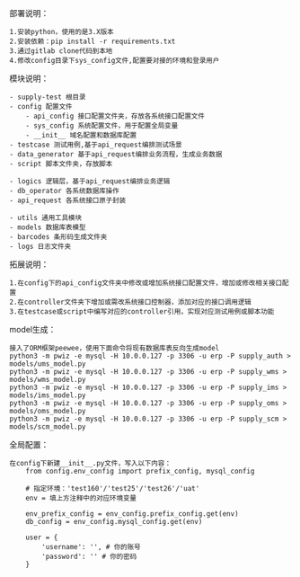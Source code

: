 部署说明：

    1.安装python，使用的是3.X版本
    2.安装依赖：pip install -r requirements.txt
    3.通过gitlab clone代码到本地
    4.修改config目录下sys_config文件,配置要对接的环境和登录用户

模块说明：

    - supply-test 根目录
    - config 配置文件
        - api_config 接口配置文件夹，存放各系统接口配置文件
        - sys_config 系统配置文件，用于配置全局变量
        - __init__ 域名配置和数据库配置
    - testcase 测试用例,基于api_request编排测试场景
    - data_generator 基于api_request编排业务流程，生成业务数据
    - script 脚本文件夹，存放脚本

    - logics 逻辑层，基于api_request编排业务逻辑
    - db_operator 各系统数据库操作
    - api_request 各系统接口原子封装

    - utils 通用工具模块
    - models 数据库表模型
    - barcodes 条形码生成文件夹
    - logs 日志文件夹


拓展说明：

    1.在config下的api_config文件夹中修改或增加系统接口配置文件，增加或修改相关接口配置
    2.在controller文件夹下增加或需改系统接口控制器，添加对应的接口调用逻辑
    3.在testcase或script中编写对应的controller引用，实现对应测试用例或脚本功能
    

model生成：

    接入了ORM框架peewee，使用下面命令将现有数据库表反向生成model
    python3 -m pwiz -e mysql -H 10.0.0.127 -p 3306 -u erp -P supply_auth > models/ums_model.py
    python3 -m pwiz -e mysql -H 10.0.0.127 -p 3306 -u erp -P supply_wms > models/wms_model.py
    python3 -m pwiz -e mysql -H 10.0.0.127 -p 3306 -u erp -P supply_ims > models/ims_model.py
    python3 -m pwiz -e mysql -H 10.0.0.127 -p 3306 -u erp -P supply_oms > models/oms_model.py
    python3 -m pwiz -e mysql -H 10.0.0.127 -p 3306 -u erp -P supply_scm > models/scm_model.py

全局配置：

    在config下新建__init__.py文件，写入以下内容：
        from config.env_config import prefix_config, mysql_config
        
        # 指定环境：'test160'/'test25'/'test26'/'uat'
        env = 填上方注释中的对应环境变量
        
        env_prefix_config = env_config.prefix_config.get(env)
        db_config = env_config.mysql_config.get(env)
        
        user = {
            'username': '', # 你的账号
            'password': '' # 你的密码
        }
